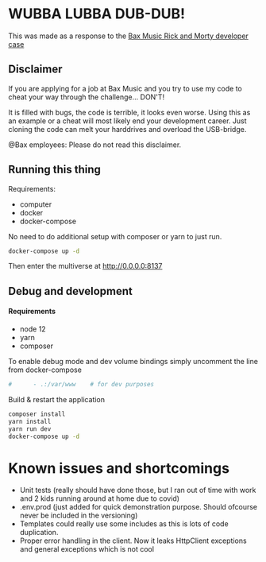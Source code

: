 # WUBBA LUBBA DUB-DUB!
This was made as a response to the [Bax Music Rick and Morty developer case](https://github.com/Baxshopnl/Rick-and-Morty-Case) 

## Disclaimer
If you are applying for a job at Bax Music and you try to use my code to cheat your way through the challenge... DON'T!

It is filled with bugs, the code is terrible, it looks even worse. Using this as an example or a cheat will 
most likely end your development career. Just cloning the code can melt your harddrives and overload the USB-bridge.

@Bax employees: Please do not read this disclaimer.

## Running this thing
Requirements:
- computer
- docker
- docker-compose

No need to do additional setup with composer or yarn to just run.

```bash
docker-compose up -d
```
Then enter the multiverse at http://0.0.0.0:8137

## Debug and development

#### Requirements
- node 12
- yarn
- composer

To enable debug mode and dev volume bindings simply uncomment the line from docker-compose
```yaml
#      - .:/var/www    # for dev purposes
```


Build & restart the application
```bash
composer install
yarn install
yarn run dev
docker-compose up -d
```

# Known issues and shortcomings
- Unit tests (really should have done those, but I ran out of time with work and 2 kids running around at home due to covid)
- .env.prod (just added for quick demonstration purpose. Should ofcourse never be included in the versioning)
- Templates could really use some includes as this is lots of code duplication. 
- Proper error handling in the client. Now it leaks HttpClient exceptions and general exceptions which is not cool
